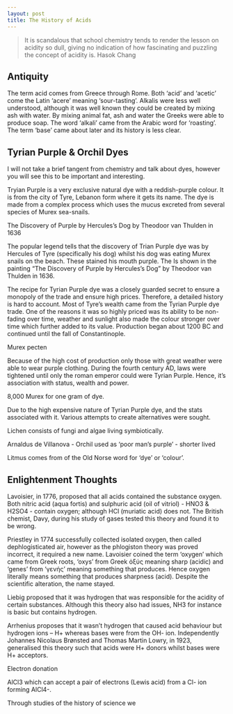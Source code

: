```yaml
---
layout: post
title: The History of Acids
---
```

>It is scandalous that school chemistry tends to render the lesson on acidity so dull, giving no indication of how fascinating and puzzling the concept of acidity is. Hasok Chang

## Antiquity

The term acid comes from Greece through Rome. Both ‘acid’ and ‘acetic’ come the Latin ‘acere’ meaning ‘sour-tasting’. Alkalis were less well understood, although it was well known they could be created by mixing ash with water. By mixing animal fat, ash and water the Greeks were able to produce soap. The word ‘alkali’ came from the Arabic word for ‘roasting’. The term ‘base’ came about later and its history is less clear.  

## Tyrian Purple & Orchil Dyes

I will not take a brief tangent from chemistry and talk about dyes, however you will see this to be important and interesting.

Tryian Purple is a very exclusive natural dye with a reddish-purple colour. It is from the city of Tyre, Lebanon form where it gets its name. The dye is made from a complex process which uses the mucus excreted from several species of Murex sea-snails.

The Discovery of Purple by Hercules’s Dog
by Theodoor van Thulden in 1636

The popular legend tells that the discovery of Trian Purple dye was by Hercules of Tyre (specifically his dog) whilst his dog was eating Murex snails on the beach. These stained his mouth purple. The Is shown in the painting “The Discovery of Purple by Hercules’s Dog” by Theodoor van Thulden in 1636.

The recipe for Tyrian Purple dye was a closely guarded secret to ensure a monopoly of the trade and ensure high prices. Therefore, a detailed history is hard to account. Most of Tyre’s wealth came from the Tyrian Purple dye trade. One of the reasons it was so highly priced was its ability to be non-fading over time, weather and sunlight also made the colour stronger over time which further added to its value. Production began about 1200 BC and continued until the fall of Constantinople.

Murex pecten

Because of the high cost of production only those with great weather were able to wear purple clothing. During the fourth century AD, laws were tightened until only the roman emperor could were Tyrian Purple. Hence, it’s association with status, wealth and power.

8,000 Murex for one gram of dye.

Due to the high expensive nature of Tyrian Purple dye, and the stats associated with it. Various attempts to create alternatives were sought.

Lichen consists of fungi and algae living symbiotically.  

Arnaldus de Villanova - Orchil used as ‘poor man’s purple’ - shorter lived

Litmus comes from of the Old Norse word for ‘dye’ or ‘colour’.  

## Enlightenment Thoughts

Lavoisier, in 1776, proposed that all acids contained the substance oxygen. Both nitric acid (aqua fortis) and sulphuric acid (oil of vitriol) - HNO3 & H2SO4 - contain oxygen; although HCl (muriatic acid) does not. The British chemist, Davy, during his study of gases tested this theory and found it to be wrong.

Priestley in 1774 successfully collected isolated oxygen, then called dephlogisticated air, however as the phlogiston theory was proved incorrect, it required a new name. Lavoisier coined the term ‘oxygen’ which came from Greek roots, ‘oxys’ from Greek ὀξύς meaning sharp (acidic) and ‘genes’ from ‘γενής’ meaning something that produces. Hence oxygen literally means something that produces sharpness (acid). Despite the scientific alteration, the name stayed.

Liebig proposed that it was hydrogen that was responsible for the acidity of certain substances. Although this theory also had issues, NH3 for instance is basic but contains hydrogen.

Arrhenius proposes that it wasn’t hydrogen that caused acid behaviour but hydrogen ions – H+ whereas bases were from the OH- ion. Independently Johannes Nicolaus Brønsted and Thomas Martin Lowry, in 1923, generalised this theory such that acids were H+ donors whilst bases were H+ acceptors.

Electron donation

AlCl3 which can accept a pair of electrons (Lewis acid) from a Cl- ion forming AlCl4-.  

Through studies of the history of science we  
